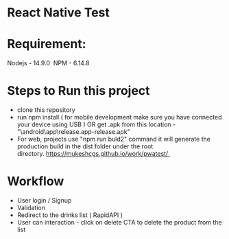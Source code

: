 # React Native Test 

# Requirement: 
Nodejs - 14.9.0 
NPM - 6.14.8 

# Steps to Run this project 
* clone this repository 
* run npm install ( for mobile development make sure you have connected your device using USB ) OR get .apk from this location -"\android\app\release.app-release.apk"  
* For web, projects use "npm run buld2" command it will generate the production build in the dist folder under the root directory. https://mukeshcgs.github.io/work/pwatest/ 

# Workflow  
* User login / Signup
* Validation
* Redirect to the drinks list ( RapidAPI )
* User can interaction - click on delete CTA to delete the product from the list